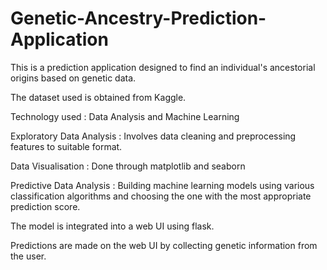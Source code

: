 # Genetic-Ancestry-Prediction-Application
This is a prediction application designed to find an individual's ancestorial origins based on genetic data.

The dataset used is obtained from Kaggle.

Technology used : Data Analysis and Machine Learning

Exploratory Data Analysis : Involves data cleaning and preprocessing features to suitable format.

Data Visualisation : Done through matplotlib and seaborn 

Predictive Data Analysis : Building machine learning models using various classification algorithms and choosing the one with the most appropriate prediction score.

The model is integrated into a web UI using flask.

Predictions are made on the web UI by collecting genetic information from the user.

